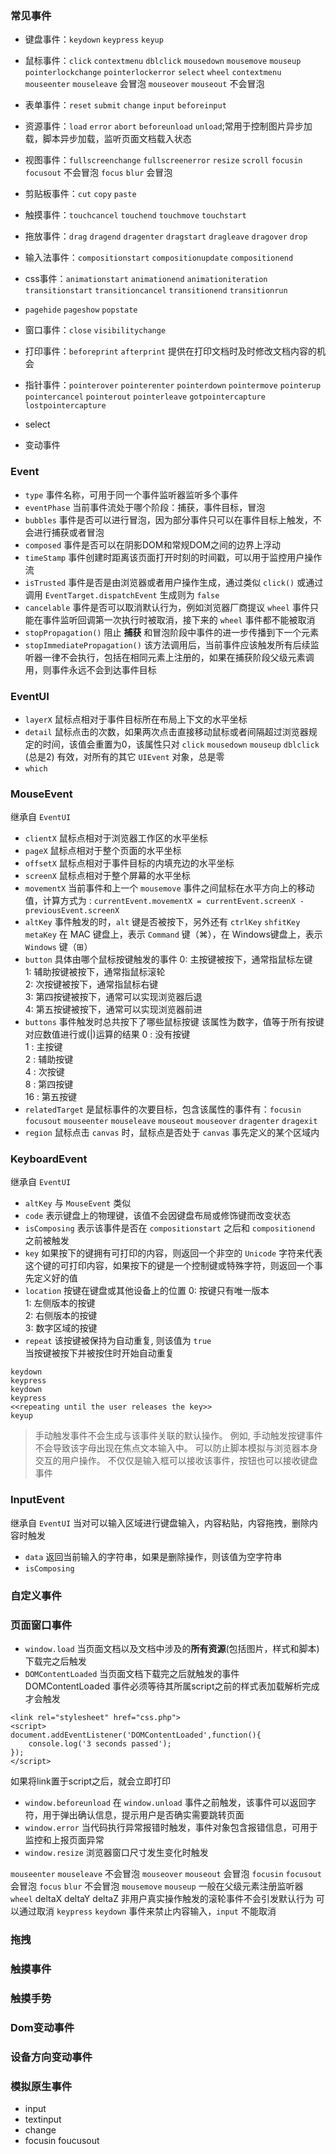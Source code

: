 ### 常见事件
- 键盘事件：`keydown` `keypress` `keyup`
- 鼠标事件：`click` `contextmenu` `dblclick` `mousedown` `mousemove`  `mouseup` `pointerlockchange` `pointerlockerror` `select` `wheel` `contextmenu` `mouseenter` `mouseleave` 会冒泡 `mouseover` `mouseout` 不会冒泡
- 表单事件：`reset` `submit` `change` `input` `beforeinput` 
- 资源事件：`load` `error` `abort` `beforeunload` `unload`;常用于控制图片异步加载，脚本异步加载，监听页面文档载入状态
- 视图事件：`fullscreenchange` `fullscreenerror` `resize` `scroll`
`focusin` `focusout` 不会冒泡  `focus`  `blur` 会冒泡 

- 剪贴板事件：`cut` `copy` `paste`
- 触摸事件：`touchcancel` `touchend` `touchmove` `touchstart`
- 拖放事件：`drag` `dragend` `dragenter` `dragstart` `dragleave` `dragover` `drop`
- 输入法事件：`compositionstart` `compositionupdate` `compositionend`

- css事件：`animationstart` `animationend` `animationiteration` `transitionstart` `transitioncancel` `transitionend` `transitionrun`
- `pagehide` `pageshow` `popstate`
- 窗口事件：`close` `visibilitychange`
- 打印事件：`beforeprint` `afterprint` 提供在打印文档时及时修改文档内容的机会
- 指针事件：`pointerover` `pointerenter` `pointerdown` `pointermove` `pointerup` `pointercancel` `pointerout` `pointerleave` `gotpointercapture` `lostpointercapture`
- select 
- 变动事件

### Event
- `type` 事件名称，可用于同一个事件监听器监听多个事件
- `eventPhase` 当前事件流处于哪个阶段：捕获，事件目标，冒泡
- `bubbles` 事件是否可以进行冒泡，因为部分事件只可以在事件目标上触发，不会进行捕获或者冒泡
- `composed` 事件是否可以在阴影DOM和常规DOM之间的边界上浮动
- `timeStamp` 事件创建时距离该页面打开时刻的时间戳，可以用于监控用户操作流
- `isTrusted` 事件是否是由浏览器或者用户操作生成，通过类似 `click()` 或通过调用 `EventTarget.dispatchEvent` 生成则为 `false`
- `cancelable` 事件是否可以取消默认行为，例如浏览器厂商提议 `wheel` 事件只能在事件监听回调第一次执行时被取消，接下来的 `wheel` 事件都不能被取消
- `stopPropagation()` 阻止 **捕获** 和冒泡阶段中事件的进一步传播到下一个元素
- `stopImmediatePropagation()` 该方法调用后，当前事件应该触发所有后续监听器一律不会执行，包括在相同元素上注册的，如果在捕获阶段父级元素调用，则事件永远不会到达事件目标


### EventUI
- `layerX` 鼠标点相对于事件目标所在布局上下文的水平坐标
- `detail` 鼠标点击的次数，如果两次点击直接移动鼠标或者间隔超过浏览器规定的时间，该值会重置为0，该属性只对 `click` `mousedown` `mouseup` `dblclick` (总是2) 有效，对所有的其它 `UIEvent` 对象，总是零
- `which` 


### MouseEvent 
继承自 `EventUI`  
- `clientX` 鼠标点相对于浏览器工作区的水平坐标
- `pageX` 鼠标点相对于整个页面的水平坐标
- `offsetX` 鼠标点相对于事件目标的内填充边的水平坐标
- `screenX` 鼠标点相对于整个屏幕的水平坐标
- `movementX` 当前事件和上一个 `mousemove` 事件之间鼠标在水平方向上的移动值，计算方式为 : `currentEvent.movementX = currentEvent.screenX - previousEvent.screenX`
- `altKey` 事件触发的时，`alt` 键是否被按下，另外还有 `ctrlKey` `shfitKey` `metaKey` 在 MAC 键盘上，表示 `Command` 键（⌘），在 Windows键盘上，表示 `Windows` 键（⊞）
- `button` 具体由哪个鼠标按键触发的事件
0: 主按键被按下，通常指鼠标左键    
1: 辅助按键被按下，通常指鼠标滚轮  
2: 次按键被按下，通常指鼠标右键  
3: 第四按键被按下，通常可以实现浏览器后退  
4: 第五按键被按下，通常可以实现浏览器前进  
- `buttons` 事件触发时总共按下了哪些鼠标按键
该属性为数字，值等于所有按键对应数值进行或(|)运算的结果
0  : 没有按键  
1  : 主按键  
2  : 辅助按键  
4  : 次按键  
8  : 第四按键   
16 : 第五按键   
- `relatedTarget` 是鼠标事件的次要目标，包含该属性的事件有：`focusin`	`focusout` `mouseenter`	   `mouseleave`	`mouseout` `mouseover` `dragenter` `dragexit`	
- `region` 鼠标点击 `canvas` 时，鼠标点是否处于 `canvas` 事先定义的某个区域内


### KeyboardEvent
继承自 `EventUI`  
- `altKey` 与 `MouseEvent` 类似
- `code` 表示键盘上的物理键，该值不会因键盘布局或修饰键而改变状态
- `isComposing` 表示该事件是否在 `compositionstart` 之后和 `compositionend` 之前被触发
- `key` 如果按下的键拥有可打印的内容，则返回一个非空的 `Unicode` 字符来代表这个键的可打印内容，如果按下的键是一个控制键或特殊字符，则返回一个事先定义好的值
- `location` 按键在键盘或其他设备上的位置
0: 按键只有唯一版本  
1: 左侧版本的按键  
2: 右侧版本的按键  
3: 数字区域的按键  
- `repeat` 该按键被保持为自动重复, 则该值为 `true`  
当按键被按下并被按住时开始自动重复
```
keydown  
keypress  
keydown
keypress
<<repeating until the user releases the key>>
keyup
```
> 手动触发事件不会生成与该事件关联的默认操作。 例如, 手动触发按键事件不会导致该字母出现在焦点文本输入中。 可以防止脚本模拟与浏览器本身交互的用户操作。
> 不仅仅是输入框可以接收该事件，按钮也可以接收键盘事件


### InputEvent
继承自 `EventUI` 当对可以输入区域进行键盘输入，内容粘贴，内容拖拽，删除内容时触发
- `data` 返回当前输入的字符串，如果是删除操作，则该值为空字符串
- `isComposing` 


### 自定义事件

### 页面窗口事件
- `window.load` 当页面文档以及文档中涉及的**所有资源**(包括图片，样式和脚本)下载完之后触发
- `DOMContentLoaded` 当页面文档下载完之后就触发的事件
DOMContentLoaded 事件必须等待其所属script之前的样式表加载解析完成才会触发  
```
<link rel="stylesheet" href="css.php">
<script>
document.addEventListener('DOMContentLoaded',function(){
    console.log('3 seconds passed');
});
</script>
```
如果将link置于script之后，就会立即打印  
- `window.beforeunload` 在 `window.unload` 事件之前触发，该事件可以返回字符，用于弹出确认信息，提示用户是否确实需要跳转页面
- `window.error` 当代码执行异常报错时触发，事件对象包含报错信息，可用于监控和上报页面异常
- `window.resize` 浏览器窗口尺寸发生变化时触发

`mouseenter` `mouseleave` 不会冒泡 `mouseover` `mouseout` 会冒泡
`focusin` `focusout` 会冒泡  `focus`  `blur` 不会冒泡 
`mousemove` `mouseup` 一般在父级元素注册监听器
`wheel` deltaX deltaY deltaZ  非用户真实操作触发的滚轮事件不会引发默认行为
可以通过取消 `keypress` `keydown` 事件来禁止内容输入，`input` 不能取消




### 拖拽

### 触摸事件

### 触摸手势

### Dom变动事件

### 设备方向变动事件

### 模拟原生事件


- input
- textinput
- change
- focusin foucusout 
